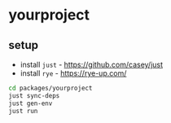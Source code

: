 # yourproject

## setup

* install `just` - https://github.com/casey/just
* install `rye` - https://rye-up.com/

```bash
cd packages/yourproject
just sync-deps
just gen-env
just run
```
